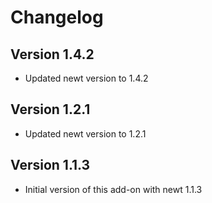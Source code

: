 # Changelog

## Version 1.4.2
- Updated newt version to 1.4.2

## Version 1.2.1
- Updated newt version to 1.2.1

## Version 1.1.3
- Initial version of this add-on with newt 1.1.3

